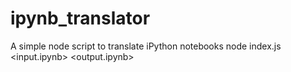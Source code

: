 # ipynb_translator
A simple node script to translate iPython notebooks
  node index.js <input.ipynb> <output.ipynb>

